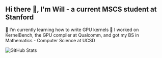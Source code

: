 ## Hi there 👋, I'm Will - a current MSCS student at Stanford

🔭 I’m currently learning how to write GPU kernels
🌱 I worked on KernelBench, the GPU compiler at Qualcomm, and got my BS in Mathematics - Computer Science at UCSD 

![GitHub Stats](https://github-readme-stats.vercel.app/api?username=willhu-jpg&show_icons=true&theme=radical)
